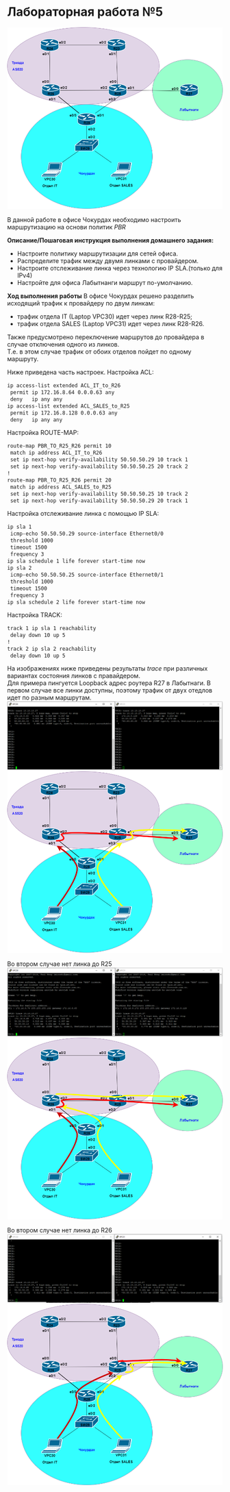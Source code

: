 # Лабораторная работа №5 
![](pic/map_lab5.png)     
       

В данной работе в офисе Чокурдах необходимо настроить маршрутизацию на основи политик *PBR*  

**Описание/Пошаговая инструкция выполнения домашнего задания:** 
- Настроите политику маршрутизации для сетей офиса.
- Распределите трафик между двумя линками с провайдером.
- Настроите отслеживание линка через технологию IP SLA.(только для IPv4)
- Настройте для офиса Лабытнанги маршрут по-умолчанию.

**Ход выполнения работы** 
В офисе Чокурдах решено разделить исходящий трафик к провайдеру по двум линкам: 
- трафик отдела IT (Laptop VPC30) идет через линк R28-R25; 
- трафик отдела SALES (Laptop VPC31) идет через линк R28-R26. 
 
Также предусмотрено переключение маршрутов до провайдера в случае отключения одного из линков.  
Т.е. в этом случае трафик от обоих отделов пойдет по одному маршруту.  

Ниже приведена часть настроек. 
Настройка ACL: 
``` 
ip access-list extended ACL_IT_to_R26
 permit ip 172.16.8.64 0.0.0.63 any
 deny   ip any any
ip access-list extended ACL_SALES_to_R25
 permit ip 172.16.8.128 0.0.0.63 any
 deny   ip any any
``` 
Настройка ROUTE-MAP:  
``` 
route-map PBR_TO_R25_R26 permit 10
 match ip address ACL_IT_to_R26
 set ip next-hop verify-availability 50.50.50.29 10 track 1
 set ip next-hop verify-availability 50.50.50.25 20 track 2
!
route-map PBR_TO_R25_R26 permit 20
 match ip address ACL_SALES_to_R25
 set ip next-hop verify-availability 50.50.50.25 10 track 2
 set ip next-hop verify-availability 50.50.50.29 20 track 1
``` 
Настройка отслеживание линка с помощью IP SLA: 
``` 
ip sla 1
 icmp-echo 50.50.50.29 source-interface Ethernet0/0
 threshold 1000
 timeout 1500
 frequency 3
ip sla schedule 1 life forever start-time now
ip sla 2
 icmp-echo 50.50.50.25 source-interface Ethernet0/1
 threshold 1000
 timeout 1500
 frequency 3
ip sla schedule 2 life forever start-time now
``` 
Настройка TRACK: 
``` 
track 1 ip sla 1 reachability
 delay down 10 up 5
!
track 2 ip sla 2 reachability
 delay down 10 up 5
```    
На изображениях ниже приведены результаты *trace* при различных вариантах состояния линков с правайдером.       
Для примера пингуется Loopback адрес роутера R27 в Лабытнаги.
В первом случае все линки доступны, поэтому трафик от двух отедлов идет по разным маршрутам.      
![](pic/no_down.png) 
![](pic/1.png)       

Во втором случае нет линка до R25  
![](pic/down1.png) 
![](pic/2.png)       

Во втором случае нет линка до R26 
![](pic/down0.png) 
![](pic/3.png) 


